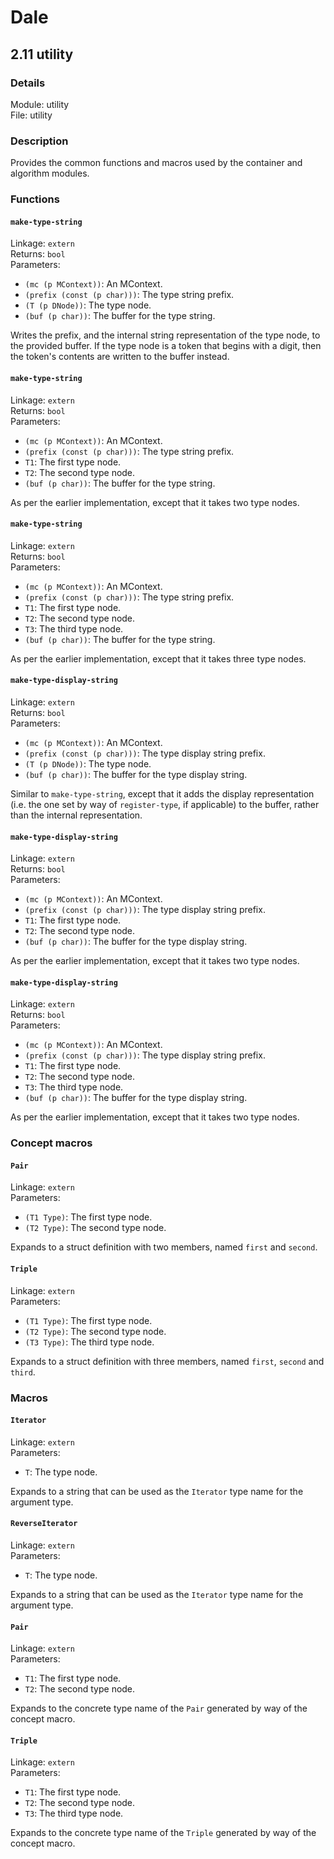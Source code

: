 # Dale

## 2.11 utility

### Details

Module: utility  
File: utility  

### Description

Provides the common functions and macros used by the container and
algorithm modules.











### Functions

#### `make-type-string`

Linkage: `extern`  
Returns: `bool`  
Parameters:  

  * `(mc (p MContext))`: An MContext.  
  * `(prefix (const (p char)))`: The type string prefix.  
  * `(T (p DNode))`: The type node.  
  * `(buf (p char))`: The buffer for the type string.  

Writes the prefix, and the internal string representation of the type
node, to the provided buffer. If the type node is a token that begins
with a digit, then the token's contents are written to the buffer
instead.


#### `make-type-string`

Linkage: `extern`  
Returns: `bool`  
Parameters:  

  * `(mc (p MContext))`: An MContext.  
  * `(prefix (const (p char)))`: The type string prefix.  
  * `T1`: The first type node.  
  * `T2`: The second type node.  
  * `(buf (p char))`: The buffer for the type string.  

As per the earlier implementation, except that it takes two type
nodes.


#### `make-type-string`

Linkage: `extern`  
Returns: `bool`  
Parameters:  

  * `(mc (p MContext))`: An MContext.  
  * `(prefix (const (p char)))`: The type string prefix.  
  * `T1`: The first type node.  
  * `T2`: The second type node.  
  * `T3`: The third type node.  
  * `(buf (p char))`: The buffer for the type string.  

As per the earlier implementation, except that it takes three type
nodes.


#### `make-type-display-string`

Linkage: `extern`  
Returns: `bool`  
Parameters:  

  * `(mc (p MContext))`: An MContext.  
  * `(prefix (const (p char)))`: The type display string prefix.  
  * `(T (p DNode))`: The type node.  
  * `(buf (p char))`: The buffer for the type display string.  

Similar to `make-type-string`, except that it adds the display
representation (i.e. the one set by way of `register-type`, if
applicable) to the buffer, rather than the internal representation.


#### `make-type-display-string`

Linkage: `extern`  
Returns: `bool`  
Parameters:  

  * `(mc (p MContext))`: An MContext.  
  * `(prefix (const (p char)))`: The type display string prefix.  
  * `T1`: The first type node.  
  * `T2`: The second type node.  
  * `(buf (p char))`: The buffer for the type display string.  

As per the earlier implementation, except that it takes two type
nodes.


#### `make-type-display-string`

Linkage: `extern`  
Returns: `bool`  
Parameters:  

  * `(mc (p MContext))`: An MContext.  
  * `(prefix (const (p char)))`: The type display string prefix.  
  * `T1`: The first type node.  
  * `T2`: The second type node.  
  * `T3`: The third type node.  
  * `(buf (p char))`: The buffer for the type display string.  

As per the earlier implementation, except that it takes two type
nodes.




### Concept macros

#### `Pair`

Linkage: `extern`  
Parameters:  

  * `(T1 Type)`: The first type node.  
  * `(T2 Type)`: The second type node.  

Expands to a struct definition with two members, named `first` and
`second`.


#### `Triple`

Linkage: `extern`  
Parameters:  

  * `(T1 Type)`: The first type node.  
  * `(T2 Type)`: The second type node.  
  * `(T3 Type)`: The third type node.  

Expands to a struct definition with three members, named `first`,
`second` and `third`.




### Macros

#### `Iterator`

Linkage: `extern`  
Parameters:  

  * `T`: The type node.  

Expands to a string that can be used as the `Iterator` type name for
the argument type.


#### `ReverseIterator`

Linkage: `extern`  
Parameters:  

  * `T`: The type node.  

Expands to a string that can be used as the `Iterator` type name for
the argument type.


#### `Pair`

Linkage: `extern`  
Parameters:  

  * `T1`: The first type node.  
  * `T2`: The second type node.  

Expands to the concrete type name of the `Pair` generated by way of
the concept macro.


#### `Triple`

Linkage: `extern`  
Parameters:  

  * `T1`: The first type node.  
  * `T2`: The second type node.  
  * `T3`: The third type node.  

Expands to the concrete type name of the `Triple` generated by way of
the concept macro.